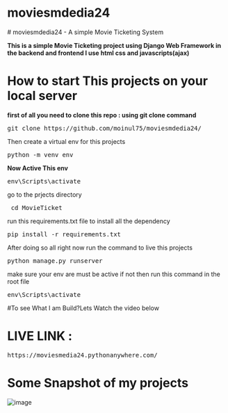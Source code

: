 ﻿# moviesmdedia24
 ﻿# moviesmdedia24 - A simple Movie Ticketing System 

**This is a simple Movie Ticketing  project using Django Web Framework in the backend and frontend I use html css and javascripts(ajax)**

# How to start This projects on your local server 
__first of all you need to clone this repo : using git clone command__
<pre>
git clone https://github.com/moinul75/moviesmdedia24/
</pre>

Then create a virtual env for this projects 

<pre>
python -m venv env
</pre>
**Now Active This env**
<pre>
env\Scripts\activate  
</pre>

go to the prjects directory 
<pre>
 cd MovieTicket
</pre>

run this requirements.txt file to install all the dependency 
<pre>
pip install -r requirements.txt 
</pre>

After doing so all right now run the command to live this projects 
<pre>
python manage.py runserver
</pre>
 
make sure your env are must be active 
if not then run this command in the root file 
<pre>
env\Scripts\activate  
</pre>




#To see What I am Build?Lets Watch the video below

# LIVE LINK : 
<pre>
https://moviesmedia24.pythonanywhere.com/
</pre>



# Some Snapshot of my projects 
![image](https://github.com/moinul75/moviesmdedia24/assets/102654562/49485f07-92e2-4452-9e74-4c770de586d6)
